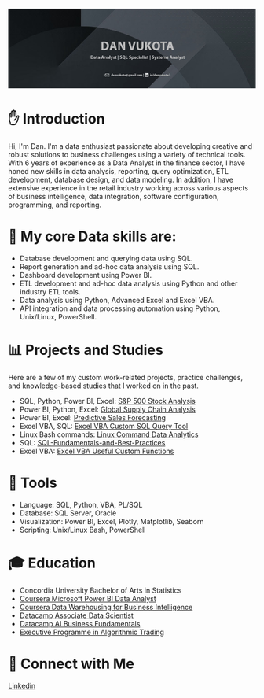 ![banner](https://github.com/danvuk567/danvuk567/blob/main/images/github_banner2.jpg?raw=true)

# ✋ Introduction

Hi, I'm Dan. I'm a data enthusiast passionate about developing creative and robust solutions to business challenges using a variety of technical tools. With 6 years of experience as a Data Analyst in the finance sector, I have honed new skills in data analysis, reporting, query optimization, ETL development, database design, and data modeling. In addition, I have extensive experience in the retail industry working across various aspects of business intelligence, data integration, software configuration, programming, and reporting. 

# 🔨 My core Data skills are:

* Database development and querying data using SQL.
* Report generation and ad-hoc data analysis using SQL.
* Dashboard development using Power BI.
* ETL development and ad-hoc data analysis using Python and other industry ETL tools.
* Data analysis using Python, Advanced Excel and Excel VBA.
* API integration and data processing automation using Python, Unix/Linux, PowerShell.

# 📊 Projects and Studies

Here are a few of my custom work-related projects, practice challenges, and knowledge-based studies that I worked on in the past.

* SQL, Python, Power BI, Excel: [S&P 500 Stock Analysis](https://github.com/danvuk567/SP500-Stock-Analysis)
* Power BI, Python, Excel: [Global Supply Chain Analysis](https://github.com/danvuk567/Global-Supply-Chain-Analysis)
* Power BI, Excel: [Predictive Sales Forecasting](https://github.com/danvuk567/Predictive-Sales-Forecasting)
* Excel VBA, SQL: [Excel VBA Custom SQL Query Tool](https://github.com/danvuk567/Excel_VBA-Custom-SQL-Query-Tool)
* Linux Bash commands: [Linux Command Data Analytics](https://github.com/danvuk567/Linux-Command-Data-Analytics)
* SQL: [SQL-Fundamentals-and-Best-Practices](https://github.com/danvuk567/SQL-Fundamentals-and-Best-Practices)
* Excel VBA: [Excel VBA Useful Custom Functions](https://github.com/danvuk567/Excel_VBA-Useful-Custom-Functions)

# 🔧 Tools

* Language: SQL, Python, VBA, PL/SQL
* Database: SQL Server, Oracle
* Visualization: Power BI, Excel, Plotly, Matplotlib, Seaborn
* Scripting: Unix/Linux Bash, PowerShell

# 🎓 Education

* Concordia University Bachelor of Arts in Statistics
* [Coursera Microsoft Power BI Data Analyst](https://www.coursera.org/account/accomplishments/specialization/certificate/N9DA5MVENNXH)
* [Coursera Data Warehousing for Business Intelligence](https://www.coursera.org/account/accomplishments/specialization/FJ7WBPQJJZL8)
* [Datacamp Associate Data Scientist](https://www.datacamp.com/completed/statement-of-accomplishment/track/5b8c8647048f9150e6ce597a98544a9ecb6009e3)
* [Datacamp AI Business Fundamentals](https://www.datacamp.com/completed/statement-of-accomplishment/track/dbc64a8fcb55c097ea31f7e396dd1f19864c4e2c)
* [Executive Programme in Algorithmic Trading](https://www.credential.net/daf2b3eb-8485-415d-94c7-19264059a51a#gs.gsa1g1)

# 🤝 Connect with Me

[Linkedin](https://www.linkedin.com/in/danvukota/)

  

